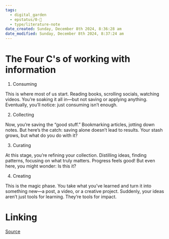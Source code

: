 ```yaml
---
tags:
  - digital_garden
  - epstatus/0-🌰
  - type/literature-note
date_created: Sunday, December 8th 2024, 8:36:28 am
date_modified: Sunday, December 8th 2024, 8:37:24 am
---
```

# The Four C's of working with information

1. Consuming  
  
This is where most of us start. Reading books, scrolling socials, watching videos. You’re soaking it all in—but not saving or applying anything. Eventually, you’ll notice: just consuming isn’t enough.  
  
2. Collecting  
  
Now, you’re saving the “good stuff.” Bookmarking articles, jotting down notes. But here’s the catch: saving alone doesn’t lead to results. Your stash grows, but what do you do with it?  
  
3. Curating  
  
At this stage, you’re refining your collection. Distilling ideas, finding patterns, focusing on what truly matters. Progress feels good! But even here, you might wonder: Is this it?  
  
4. Creating  
  
This is the magic phase. You take what you’ve learned and turn it into something new—a post, a video, or a creative project. Suddenly, your ideas aren’t just tools for learning. They’re tools for impact.

# Linking
[Source](https://www.linkedin.com/posts/tiagoforte_did-you-know-there-are-4-phases-of-working-activity-7267160288632692736-u59S?utm_source=share&utm_medium=member_desktop)

